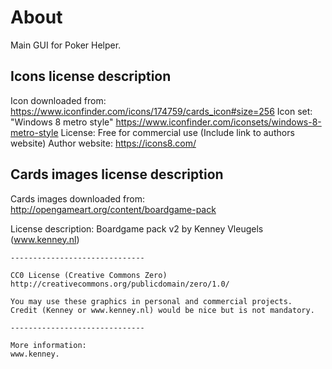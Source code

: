 # About #
Main GUI for Poker Helper.

## Icons license description ##
Icon downloaded from: https://www.iconfinder.com/icons/174759/cards_icon#size=256
Icon set: "Windows 8 metro style" https://www.iconfinder.com/iconsets/windows-8-metro-style
License: Free for commercial use (Include link to authors website)
Author website: https://icons8.com/

## Cards images license description ##
Cards images downloaded from: http://opengameart.org/content/boardgame-pack

License description:
    Boardgame pack v2 by Kenney Vleugels (www.kenney.nl)

    ------------------------------

    CC0 License (Creative Commons Zero)
    http://creativecommons.org/publicdomain/zero/1.0/

    You may use these graphics in personal and commercial projects.
    Credit (Kenney or www.kenney.nl) would be nice but is not mandatory.

    ------------------------------

    More information:
    www.kenney.